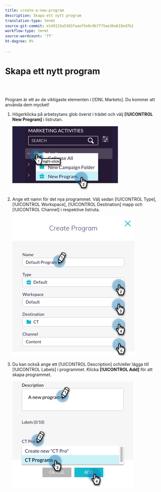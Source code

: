 ```yaml
---
title: create-a-new-program
description: Skapa ett nytt program
translation-type: tm+mt
source-git-commit: e149133a5383faaef5e9c9b7775ae36e633ed7b1
workflow-type: tm+mt
source-wordcount: '77'
ht-degree: 0%

---
```



# Skapa ett nytt program

<br> 

Program är ett av de viktigaste elementen i [!DNL Marketo]. Du kommer att använda dem mycket!

1. Högerklicka på arbetsytans glob överst i trädet och välj **[!UICONTROL New Program]** i listrutan.

   ![Bild ett](/help/sky/assets/programs/create-a-new-program/create-a-new-program-1.png)

1. Ange ett namn för det nya programmet. Välj sedan [!UICONTROL Type], [!UICONTROL Workspace], [!UICONTROL Destination] mapp och [!UICONTROL Channel] i respektive listruta.

   ![Bild två](/help/sky/assets/programs/create-a-new-program/create-a-new-program-2.png)

1. Du kan också ange ett [!UICONTROL Description] och/eller lägga till [!UICONTROL Labels] i programmet. Klicka **[!UICONTROL Add]** för att skapa programmet.

   ![Bild tre](/help/sky/assets/programs/create-a-new-program/create-a-new-program-3.png)
